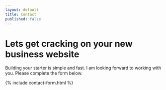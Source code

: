 ```yaml
---
layout: default
title: Contact
published: false
---
```


# Lets get cracking on your new business website

Building your starter is simple and fast. I am looking forward to working with you. Please complete the form below.

{% include contact-form.html %}

